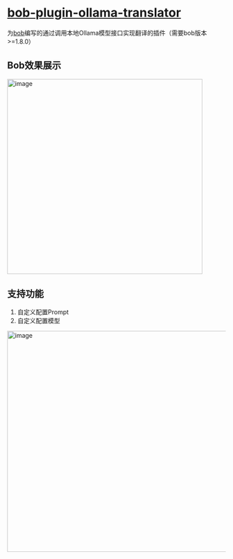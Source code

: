 # **[bob-plugin-ollama-translator](https://github.com/CaicoLeung/bob-plugin-ollama-translator)**

为[bob](https://bobtranslate.com/)编写的通过调用本地Ollama模型接口实现翻译的插件（需要bob版本>=1.8.0）

## Bob效果展示

<img width="450" alt="image" src="https://github.com/CaicoLeung/bob-plugin-ollama-translator/assets/36806569/28f6d4f8-0f62-42cd-9214-c767fd8d1270">

## 支持功能
1. 自定义配置Prompt
2. 自定义配置模型

<img width="510" alt="image" src="https://github.com/CaicoLeung/bob-plugin-ollama-translator/assets/36806569/55cd2824-c460-4913-b051-807c387634c3">

